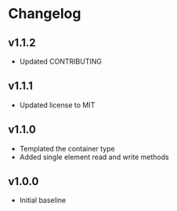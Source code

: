 # Changelog

## v1.1.2
- Updated CONTRIBUTING

## v1.1.1
- Updated license to MIT

## v1.1.0
- Templated the container type
- Added single element read and write methods

## v1.0.0
- Initial baseline
